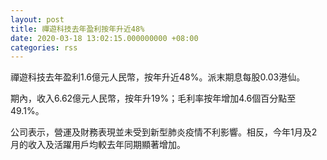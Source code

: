 ```yaml
---
layout: post
title: 禪遊科技去年盈利按年升近48%
date: 2020-03-18 13:02:15.000000000 +08:00
categories: rss
---
```


禪遊科技去年盈利1.6億元人民幣，按年升近48%。派末期息每股0.03港仙。

期內，收入6.62億元人民幣，按年升19%；毛利率按年增加4.6個百分點至49.1%。

公司表示，營運及財務表現並未受到新型肺炎疫情不利影響。相反，今年1月及2月的收入及活躍用戶均較去年同期顯著增加。
